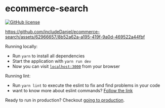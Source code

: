 # ecommerce-search

[![GitHub license](https://img.shields.io/badge/license-MIT-blue.svg)](https://github.com/includeDaniel/ecommerce-search/blob/main/LICENSE)

https://github.com/includeDaniel/ecommerce-search/assets/62966657/8b52a62a-a195-419f-9a0d-469522a44fbf

Running locally: 

-  Run `yarn` to install all dependencies
-  Start the application with `yarn run dev`
-  Now you can visit [`localhost:3000`](http://localhost:3000) from your browser

Running lint:

-  Run `yarn lint` to execute the eslint to fix and find problems in your code
-  want to know more about eslint commands? [Follow the link](https://eslint.org/docs/latest/use/command-line-interface)

Ready to run in production? Checkout [going to production](https://nextjs.org/docs/pages/building-your-application/deploying/production-checklist).

